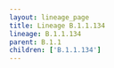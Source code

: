 ```yaml
---
layout: lineage_page
title: Lineage B.1.1.134
lineage: B.1.1.134
parent: B.1.1
children: ['B.1.1.134']
---
```

